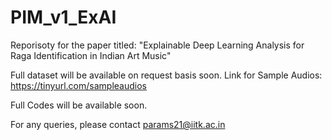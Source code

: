 # PIM_v1_ExAI
Reporisoty for the paper titled: "Explainable Deep Learning Analysis for Raga Identification in Indian Art Music"

Full dataset will be available on request basis soon.
Link for Sample Audios: https://tinyurl.com/sampleaudios 

Full Codes will be available soon.

For any queries, please contact params21@iitk.ac.in
